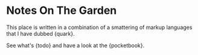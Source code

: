 # Notes On The Garden
This place is written in a combination of a smattering of markup languages that I have dubbed {quark}.

See what's {todo} and have a look at the {pocketbook}.
